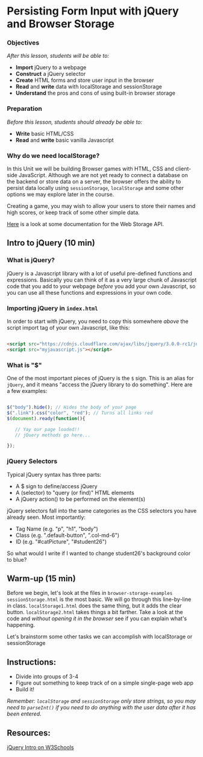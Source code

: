 <!-- 
---
title: Persisting Form Input with jQuery and Browser Storage
type: lesson
duration: "1:25"
creator:
    name: Ben Hulan
    city: SF
competencies: Front-end intro
adapted by: 
    name: Zeb Girouard
    city: DEN
---
 -->

<!-- Hook: So...you're filling out a form for something: taxes, registration, or a sign-up for a website.  You realize you made a mistake, so you hit the back button...but that takes you all the way to the beginning.  And worse yet, all your information is now gone.  You have to start all over again. Raise your hand if this has happened to you.  

Today we will talk about one way to resolve this headache, with localStorage.

Another headache you may be familiar with is from the LOTR lab.  Remember having to remember all those complex commands for selecting IDs, classes, and attributes?  

Well, with jQuery we'll make that process a lot easier.
-->

# Persisting Form Input with jQuery and Browser Storage

### Objectives
*After this lesson, students will be able to:*

- **Import** jQuery to a webpage
- **Construct** a jQuery selector
- **Create** HTML forms and store user input in the browser
- **Read** and **write** data with localStorage and sessionStorage
- **Understand** the pros and cons of using built-in browser storage

### Preparation
*Before this lesson, students should already be able to:*

- **Write** basic HTML/CSS
- **Read** and **write** basic vanilla Javascript

### Why do we need localStorage?
In this Unit we will be building Browser games with HTML, CSS and client-side JavaScript. Although we are not yet ready to connect a database on the backend or store data on a server, the browser offers the ability to persist data locally using `sessionStorage`, `localStorage` and some other options we may explore later in the course.

Creating a game, you may wish to allow your users to store their names and high scores, or keep track of some other simple data.

[Here](https://developer.mozilla.org/en-US/docs/Web/API/Storage) is a look at some documentation for the Web Storage API.

## Intro to jQuery (10 min)

### What is jQuery?

jQuery is a Javascript library with a lot of useful pre-defined functions and expressions.  Basically you can think of it as a very large chunk of Javascript code that you add to your webpage *before* you add your own Javascript, so you can use all these functions and expressions in your own code.

### Importing jQuery in `index.html`

In order to start with jQuery, you need to copy this somewhere *above* the script import tag of your own Javascript, like this:

```html

<script src="https://cdnjs.cloudflare.com/ajax/libs/jquery/3.0.0-rc1/jquery.min.js"></script>
<script src="myjavascript.js"></script>

```

### What is "$"

One of the most important pieces of jQuery is the `$` sign.  This is an alias for `jQuery`, and it means "access the jQuery library to do something".  Here are a few examples:

```javascript

$("body").hide(); // Hides the body of your page
$(".link").css("color", "red"); // Turns all links red
$(document).ready(function(){

   // Yay our page loaded!!
   // jQuery methods go here...

});
```

### jQuery Selectors

Typical jQuery syntax has three parts:
 - A $ sign to define/access jQuery
 - A (selector) to "query (or find)" HTML elements
 - A jQuery action() to be performed on the element(s)
 
jQuery selectors fall into the same categories as the CSS selectors you have already seen.  Most importantly:
 - Tag Name (e.g. "p", "h1", "body")
 - Class (e.g. ".default-button", ".col-md-6")
 - ID (e.g. "#catPicture", "#student26")
 
So what would I write if I wanted to change student26's background color to blue?

## Warm-up (15 min)
Before we begin, let's look at the files in `browser-storage-examples`
`sessionStorage.html` is the most basic. We will go through this line-by-line in class.
`localStorage1.html` does the same thing, but it adds the clear button.
`localStorage2.html` takes things a bit farther. Take a look at the code and _without opening it in the browser_ see if you can explain what's happening.

<!-- CFU: Think-pair-share to explain what's happening on 2nd file -->

Let's brainstorm some other tasks we can accomplish with localStorage or sessionStorage

## Instructions:

- Divide into groups of 3-4
- Figure out something to keep track of on a simple single-page web app
- Build it!


_Remember: `localStorage` and `sessionStorage` only store strings, so you may need to `parseInt()` if you need to do anything with the user data after it has been entered._

## Resources:

[jQuery Intro on W3Schools](http://www.w3schools.com/jquery)
